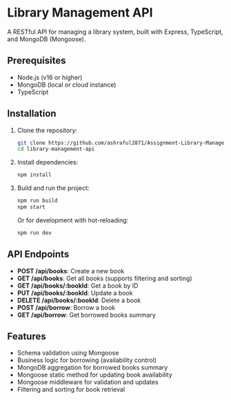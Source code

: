 # Library Management API

A RESTful API for managing a library system, built with Express, TypeScript, and MongoDB (Mongoose).

## Prerequisites

- Node.js (v16 or higher)
- MongoDB (local or cloud instance)
- TypeScript

## Installation

1. Clone the repository:
   ```bash
   git clone https://github.com/ashraful2871/Assignment-Library-Management-API.git
   cd library-management-api
   ```
2. Install dependencies:

   ```bash
   npm install
   ```

3. Build and run the project:
   ```bash
   npm run build
   npm start
   ```
   Or for development with hot-reloading:
   ```bash
   npm run dev
   ```

## API Endpoints

- **POST /api/books**: Create a new book
- **GET /api/books**: Get all books (supports filtering and sorting)
- **GET /api/books/:bookId**: Get a book by ID
- **PUT /api/books/:bookId**: Update a book
- **DELETE /api/books/:bookId**: Delete a book
- **POST /api/borrow**: Borrow a book
- **GET /api/borrow**: Get borrowed books summary

## Features

- Schema validation using Mongoose
- Business logic for borrowing (availability control)
- MongoDB aggregation for borrowed books summary
- Mongoose static method for updating book availability
- Mongoose middleware for validation and updates
- Filtering and sorting for book retrieval
